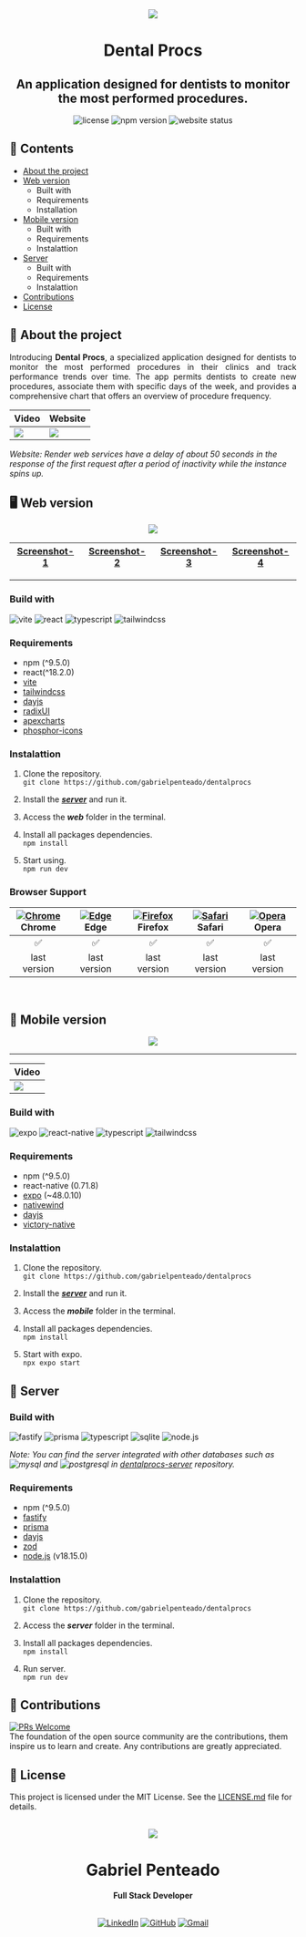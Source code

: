<div align="center">
  <img src="https://raw.githubusercontent.com/gabrielpenteado/dentalprocs/main/web/public/assets/logo.svg">
  <h1 align="center">
    <strong>Dental Procs</strong>
  </h1>
</div>

<h2 align="center">
  An application designed for dentists to monitor the most performed procedures.
</h2>

<div align="center">
  <img src="https://img.shields.io/github/license/gabrielpenteado/mydearpage?color=informational&style=flat-square" alt="license"/>
  
  <img src="https://img.shields.io/static/v1?label=npm&message=v9.5.0&color=informational&style=flat-square" alt="npm version">

  <img src="https://img.shields.io/website?down_color=red&down_message=offline&style=flat-square&up_color=008000&up_message=online&url=https%3A%2F%2Fdentalprocs.onrender.com" alt="website status">
</div>

## 📑 Contents

- [About the project](#-about-the-project)
- [Web version](#-web-version)
  - Built with
  - Requirements
  - Installation
- [Mobile version](#-mobile-version)
  - Built with
  - Requirements
  - Instalattion
- [Server](#-server)
  - Built with
  - Requirements
  - Instalattion
- [Contributions](#-contributions)
- [License](#license)

## 🦷 About the project

<p align="justify">
Introducing <strong>Dental Procs</strong>, a specialized application designed for dentists to monitor 
 the most performed procedures in their clinics and track performance trends over time. 
The app permits dentists to create new procedures, associate them with specific days of the week, and provides a comprehensive chart that offers an overview of procedure frequency.
</p>

<div align="center">
  <table>
    <thead>
      <tr>
        <th style="text-align: center">
          Video
        </th>
        <th style="text-align: center">
          Website
        </th>
      </tr>
    </thead>
    <tbody>
      <tr>
        <td>
          <a href="https://www.youtube.com/watch?v=0X3PRdZceBo">
            <img src="https://img.shields.io/badge/YouTube-FF0000?style=for-the-badge&logo=youtube&logoColor=white" />
          </a>
        </td>  
        <td>
          <a href="https://dentalprocs.onrender.com">
            <img src="https://img.shields.io/badge/Render-46E3B7?style=for-the-badge&logo=render&logoColor=white" />
          </a>
        </td>  
      </tr>
    </tbody>
  </table>
</div>

_Website: Render web services have a delay of about 50 seconds in the response of the first request after a period of inactivity while the instance spins up._

<!-- <div align="center">

  | Video  | Website |
  |:------:|:-------:|
  | [![Youtube](https://img.shields.io/badge/YouTube-FF0000?style=for-the-badge&logo=youtube&logoColor=white)](https://www.youtube.com/watch?v=0X3PRdZceBo) | [![Render](https://img.shields.io/badge/Render-46E3B7?style=for-the-badge&logo=render&logoColor=white)](https://dentalprocs.onrender.com)|

</div> -->

## 🖥️ Web version

<p align="center">
  <img src="https://raw.githubusercontent.com/gabrielpenteado/dentalprocs/main/web/public/assets/dentalprocs.png">
</p>

<div align="center">
  <table>
    <thead>
      <tr>
        <th style="text-align: center">
          <a href="https://raw.githubusercontent.com/gabrielpenteado/dentalprocs/main/web/public/assets/web1.jpg">Screenshot-1</a>
        </th>
        <th style="text-align: center">
          <a href="https://raw.githubusercontent.com/gabrielpenteado/dentalprocs/main/web/public/assets/web2.jpg">Screenshot-2</a>
        </th>
        <th style="text-align: center">
          <a href="https://raw.githubusercontent.com/gabrielpenteado/dentalprocs/main/web/public/assets/web3.jpg">Screenshot-3</a>
        </th>
        <th style="text-align: center">
          <a href="https://raw.githubusercontent.com/gabrielpenteado/dentalprocs/main/web/public/assets/web4.jpg">Screenshot-4</a>
        </th>   
      </tr>
    </thead>
  </table>
</div>

<!-- <table>
  <tr>
    <th colspan=3><img src="https://raw.githubusercontent.com/gabrielpenteado/dentalprocs/dev/web/public/assets/web1.jpg"></th>
  </tr>
  <tr>
    <td>
     <img src="https://raw.githubusercontent.com/gabrielpenteado/dentalprocs/dev/web/public/assets/web2.jpg">
    </td>
    <td>
      <img src="https://raw.githubusercontent.com/gabrielpenteado/dentalprocs/dev/web/public/assets/web3.jpg">
    </td>
    <td>
      <img src="https://raw.githubusercontent.com/gabrielpenteado/dentalprocs/dev/web/public/assets/web4.jpg">
    </td>
  </tr>
</table> -->

<!-- <p align="center" width="100%">
    <img width="32%" src="https://raw.githubusercontent.com/gabrielpenteado/dentalprocs/main/web/public/assets/web2.jpg">
    <img width="32%" src="https://raw.githubusercontent.com/gabrielpenteado/dentalprocs/main/web/public/assets/web3.jpg">
    <img width="32%" src="https://raw.githubusercontent.com/gabrielpenteado/dentalprocs/main/web/public/assets/web4.jpg">
</p> -->

---

### Build with

![vite](https://img.shields.io/badge/Vite-B73BFE?style=for-the-badge&logo=vite&logoColor=FFD62E)
![react](https://img.shields.io/badge/React-20232A?style=for-the-badge&logo=react&logoColor=61DAFB)
![typescript](https://img.shields.io/badge/TypeScript-007ACC?style=for-the-badge&logo=typescript&logoColor=white)
![tailwindcss](https://img.shields.io/badge/Tailwind_CSS-38B2AC?style=for-the-badge&logo=tailwind-css&logoColor=white)

### Requirements

- npm (^9.5.0)
- react(^18.2.0)
- [vite](https://vitejs.dev/guide/)
- [tailwindcss](https://tailwindcss.com/docs/installation)
- [dayjs](https://day.js.org/docs/en/installation/installation)
- [radixUI](https://www.radix-ui.com/)
- [apexcharts](https://apexcharts.com/)
- [phosphor-icons](https://phosphoricons.com/)

### Instalattion

1. Clone the repository.<br>
   `git clone https://github.com/gabrielpenteado/dentalprocs`

2. Install the [**_server_**](#-server) and run it.

3. Access the **_web_** folder in the terminal.

4. Install all packages dependencies.<br>
   `npm install`

5. Start using.<br>
   `npm run dev`

### Browser Support

| [<img src="https://raw.githubusercontent.com/alrra/browser-logos/main/src/chrome/chrome_24x24.png" alt="Chrome" />](https://www.google.com/intl/en/chrome/)<br> Chrome | [<img src="https://raw.githubusercontent.com/alrra/browser-logos/main/src/edge/edge_24x24.png" alt="Edge" />](https://www.microsoft.com/en-us/edge)<br> Edge | [<img src="https://raw.githubusercontent.com/alrra/browser-logos/main/src/firefox/firefox_24x24.png" alt="Firefox" />](https://www.mozilla.org/en-US/firefox/new/)<br> Firefox | [<img src="https://raw.githubusercontent.com/alrra/browser-logos/main/src/safari/safari_24x24.png" alt="Safari" />](https://www.apple.com/br/safari/)<br> Safari | [<img src="https://raw.githubusercontent.com/alrra/browser-logos/main/src/opera/opera_24x24.png" alt="Opera" />](https://www.opera.com)<br> Opera |
| :--------------------------------------------------------------------------------------------------------------------------------------------------------------------: | :----------------------------------------------------------------------------------------------------------------------------------------------------------: | :----------------------------------------------------------------------------------------------------------------------------------------------------------------------------: | :--------------------------------------------------------------------------------------------------------------------------------------------------------------: | :-----------------------------------------------------------------------------------------------------------------------------------------------: |
|                                                                                   ✅                                                                                   |                                                                              ✅                                                                              |                                                                                       ✅                                                                                       |                                                                                ✅                                                                                |                                                                        ✅                                                                         |
|                                                                              last version                                                                              |                                                                         last version                                                                         |                                                                                  last version                                                                                  |                                                                           last version                                                                           |                                                                   last version                                                                    |

<br>

## 📱 Mobile version

<div align="center">
  <img src="https://raw.githubusercontent.com/gabrielpenteado/dentalprocs/main/mobile//assets/mobile.jpg">
</div>

---

<div align="center">
  <table>
    <thead>
      <tr>
        <th style="text-align: center">
          Video
        </th>
      </tr>
    </thead>
    <tbody>
      <tr>
        <td>
          <a href="https://www.youtube.com/watch?v=BQxCSwrBjDE">
            <img src="https://img.shields.io/badge/YouTube-FF0000?style=for-the-badge&logo=youtube&logoColor=white" />
          </a>
        </td>  
      </tr>
    </tbody>
  </table>
</div>

### Build with

![expo](https://img.shields.io/badge/Expo-1B1F23?style=for-the-badge&logo=expo&logoColor=white)
![react-native](https://img.shields.io/badge/React_Native-20232A?style=for-the-badge&logo=react&logoColor=61DAFB)
![typescript](https://img.shields.io/badge/TypeScript-007ACC?style=for-the-badge&logo=typescript&logoColor=white)
![tailwindcss](https://img.shields.io/badge/Tailwind_CSS-38B2AC?style=for-the-badge&logo=tailwind-css&logoColor=white)

### Requirements

- npm (^9.5.0)
- react-native (0.71.8)
- [expo](https://docs.expo.dev/) (~48.0.10)
- [nativewind](https://www.nativewind.dev/)
- [dayjs](https://day.js.org/docs/en/installation/installation)
- [victory-native](https://formidable.com/open-source/victory/docs/native/)

### Instalattion

1. Clone the repository.<br>
   `git clone https://github.com/gabrielpenteado/dentalprocs`

2. Install the [**_server_**](#-server) and run it.

3. Access the **_mobile_** folder in the terminal.

4. Install all packages dependencies.<br>
   `npm install`

5. Start with expo.<br>
   `npx expo start`
   <br>

## 📡 Server

### Build with

![fastify](https://img.shields.io/badge/fastify-202020?style=for-the-badge&logo=fastify&logoColor=white)
![prisma](https://img.shields.io/badge/Prisma-3982CE?style=for-the-badge&logo=Prisma&logoColor=white)
![typescript](https://img.shields.io/badge/TypeScript-007ACC?style=for-the-badge&logo=typescript&logoColor=white)
![sqlite](https://img.shields.io/badge/SQLite-07405E?style=for-the-badge&logo=sqlite&logoColor=white)
![node.js](https://img.shields.io/badge/Node.js-339933?style=for-the-badge&logo=nodedotjs&logoColor=white)

_Note: You can find the server integrated with other databases such as ![mysql](https://img.shields.io/badge/MySQL-005C84?style=flat-square&logo=mysql&logoColor=white) and ![postgresql](https://img.shields.io/badge/PostgreSQL-316192?style=flat-square&logo=postgresql&logoColor=white) in [dentalprocs-server](https://github.com/gabrielpenteado/dentalprocs-server) repository._

### Requirements

- npm (^9.5.0)
- [fastify](https://www.fastify.io/)
- [prisma](https://www.prisma.io/docs/getting-started/quickstart)
- [dayjs](https://day.js.org/docs/en/installation/installation)
- [zod](https://zod.dev/)
- [node.js](https://nodejs.org/en) (v18.15.0)

### Instalattion

1. Clone the repository.<br>
   `git clone https://github.com/gabrielpenteado/dentalprocs`

2. Access the **_server_** folder in the terminal.

3. Install all packages dependencies.<br>
   `npm install`

4. Run server.<br>
   `npm run dev`
   <br>

## 🤝 Contributions

[![PRs Welcome](https://img.shields.io/badge/PRs-welcome-brightgreen.svg?style=flat-square)](http://makeapullrequest.com)<br>
The foundation of the open source community are the contributions, them inspire us to learn and create. Any contributions are greatly appreciated.

## 📄 License

This project is licensed under the MIT License. See the [LICENSE.md](https://github.com/gabrielpenteado/dentalprocs/blob/main/LICENSE.md) file for details.
<br>
<br>

<div align="center">
  <img src="https://images.weserv.nl/?url=avatars.githubusercontent.com/u/63300269?v=4&h=100&w=100&fit=cover&mask=circle&maxage=7d" />
  <h1>Gabriel Penteado</h1>
  <strong>Full Stack Developer</strong>
  <br/>
  <br/>

[![LinkedIn](https://img.shields.io/badge/LinkedIn-0077B5?style=for-the-badge&logo=linkedin&logoColor=white)](https://www.linkedin.com/in/gabriel-penteado)
[![GitHub](https://img.shields.io/badge/GitHub-100000?style=for-the-badge&logo=github&logoColor=white)](https://github.com/gabrielpenteado)
[![Gmail](https://img.shields.io/badge/gabripenteado@gmail.com-D14836?style=for-the-badge&logo=gmail&logoColor=white)](mailto:gabripenteado@gmail.com)
<br />
<br />

</div>
